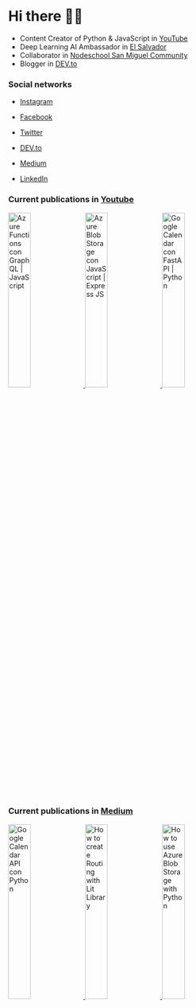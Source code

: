 # Hi there 👋🏻

- Content Creator of Python & JavaScript in [YouTube](https://youtube.com/c/NelsonCode)
- Deep Learning AI Ambassador in [El Salvador](https://github.com/DeepLearningSivar)
- Collaborator in [Nodeschool San Miguel Community](https://github.com/nodeschoolsm)
- Blogger in [DEV.to](https://dev.to/nelsoncode)

### Social networks

- [Instagram](https://www.instagram.com/nelsoncode/)

- [Facebook](https://facebook.com/nelsoncode.dev)

- [Twitter](https://twitter.com/nelsoncode_dev)

- [DEV.to](https://dev.to/nelsoncode)

- [Medium](https://nelsoncode.medium.com)

- [LinkedIn](https://www.linkedin.com/in/nelsoncode/)

### Current publications in [Youtube](https://www.youtube.com/channel/UCNtGnenu3-E363hcijzVt0w/featured)

<a href="https://www.youtube.com/watch?v=8fy3XOen3_M" target='_blank'>
 <img width='30%' src="https://i.ytimg.com/vi/8fy3XOen3_M/hqdefault.jpg" alt="Azure Functions con GraphQL | JavaScript" />
</a>
<a href="https://www.youtube.com/watch?v=AWN_uwADMf4" target='_blank'>
 <img width='30%' src="https://i.ytimg.com/vi/AWN_uwADMf4/hqdefault.jpg" alt="Azure Blob Storage con JavaScript | Express JS" />
</a>
<a href="https://www.youtube.com/watch?v=mfymn9qqLHg" target='_blank'>
 <img width='30%' src="https://i.ytimg.com/vi/mfymn9qqLHg/hqdefault.jpg" alt="Google Calendar con FastAPI | Python" />
</a>


### Current publications in [Medium](https://medium.com/@nelsoncode019)

<a href="https://nelsoncode.medium.com/google-calendar-api-con-python-48465c64293e?source=rss-57948f2413ba------2" target='_blank'>
  <img width='30%' src=https://cdn-images-1.medium.com/max/1024/1*AXQ__Jr-DGSmQDZ5sukTHQ.png alt="Google Calendar API con Python" />
</a>
<a href="https://nelsoncode.medium.com/how-to-create-routing-with-lit-library-d14223ca21a9?source=rss-57948f2413ba------2" target='_blank'>
  <img width='30%' src="https://cdn-images-1.medium.com/max/1024/1*2c4o5xfe8bSXP7qHOsu1SQ.png" alt="How to create Routing with Lit Library" />
</a>
<a href="https://nelsoncode.medium.com/how-to-use-azure-blob-storage-with-python-dcda108737f?source=rss-57948f2413ba------2" target='_blank'>
  <img width='30%' src="https://cdn-images-1.medium.com/max/1024/1*MQJBGltqu3zZ4vg9NAmWnw.png" alt="How to use Azure Blob Storage with Python" />
</a>
